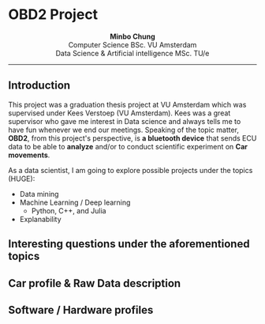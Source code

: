 # OBD2 Project

<p style="text-align:center;"><b>Minbo Chung</b><br/>Computer Science BSc. VU Amsterdam<br/>Data Science & Artificial intelligence MSc. TU/e</p>

----

## Introduction
This project was a graduation thesis project at VU Amsterdam which was supervised under Kees Verstoep (VU Amsterdam). Kees was a great supervisor who gave me interest in Data science and always tells me to have fun whenever we end our meetings. Speaking of the topic matter, **OBD2**, from this project's perspective, is **a bluetooth device** that sends ECU data to be able to **analyze** and/or to conduct scientific experiment on **Car movements**.

As a data scientist, I am going to explore possible projects under the topics (HUGE):
- Data mining
- Machine Learning / Deep learning
    - Python, C++, and Julia
- Explanability

## Interesting questions under the aforementioned topics

## Car profile & Raw Data description

## Software / Hardware profiles